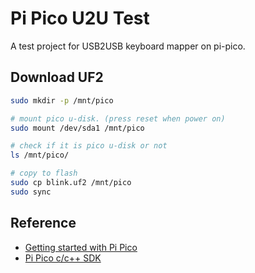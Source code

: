 
# Pi Pico U2U Test

  A test project for USB2USB keyboard mapper on pi-pico.

## Download UF2

```sh
sudo mkdir -p /mnt/pico

# mount pico u-disk. (press reset when power on)
sudo mount /dev/sda1 /mnt/pico

# check if it is pico u-disk or not
ls /mnt/pico/

# copy to flash
sudo cp blink.uf2 /mnt/pico
sudo sync
```

## Reference

 - [Getting started with Pi Pico](https://datasheets.raspberrypi.com/pico/getting-started-with-pico.pdf)
 - [Pi Pico c/c++ SDK](https://datasheets.raspberrypi.com/pico/raspberry-pi-pico-c-sdk.pdf)

